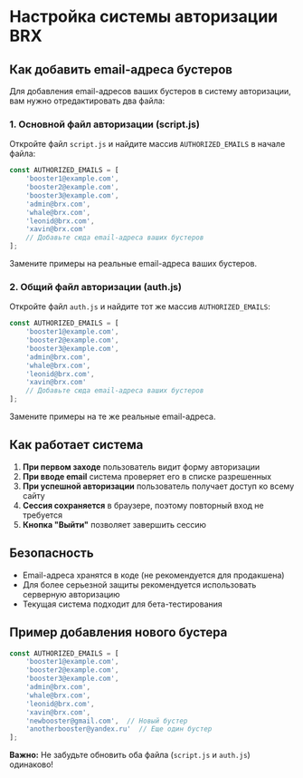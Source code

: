 # Настройка системы авторизации BRX

## Как добавить email-адреса бустеров

Для добавления email-адресов ваших бустеров в систему авторизации, вам нужно отредактировать два файла:

### 1. Основной файл авторизации (script.js)

Откройте файл `script.js` и найдите массив `AUTHORIZED_EMAILS` в начале файла:

```javascript
const AUTHORIZED_EMAILS = [
    'booster1@example.com',
    'booster2@example.com',
    'booster3@example.com',
    'admin@brx.com',
    'whale@brx.com',
    'leonid@brx.com',
    'xavin@brx.com'
    // Добавьте сюда email-адреса ваших бустеров
];
```

Замените примеры на реальные email-адреса ваших бустеров.

### 2. Общий файл авторизации (auth.js)

Откройте файл `auth.js` и найдите тот же массив `AUTHORIZED_EMAILS`:

```javascript
const AUTHORIZED_EMAILS = [
    'booster1@example.com',
    'booster2@example.com',
    'booster3@example.com',
    'admin@brx.com',
    'whale@brx.com',
    'leonid@brx.com',
    'xavin@brx.com'
    // Добавьте сюда email-адреса ваших бустеров
];
```

Замените примеры на те же реальные email-адреса.

## Как работает система

1. **При первом заходе** пользователь видит форму авторизации
2. **При вводе email** система проверяет его в списке разрешенных
3. **При успешной авторизации** пользователь получает доступ ко всему сайту
4. **Сессия сохраняется** в браузере, поэтому повторный вход не требуется
5. **Кнопка "Выйти"** позволяет завершить сессию

## Безопасность

- Email-адреса хранятся в коде (не рекомендуется для продакшена)
- Для более серьезной защиты рекомендуется использовать серверную авторизацию
- Текущая система подходит для бета-тестирования

## Пример добавления нового бустера

```javascript
const AUTHORIZED_EMAILS = [
    'booster1@example.com',
    'booster2@example.com',
    'booster3@example.com',
    'admin@brx.com',
    'whale@brx.com',
    'leonid@brx.com',
    'xavin@brx.com',
    'newbooster@gmail.com',  // Новый бустер
    'anotherbooster@yandex.ru'  // Еще один бустер
];
```

**Важно:** Не забудьте обновить оба файла (`script.js` и `auth.js`) одинаково!
